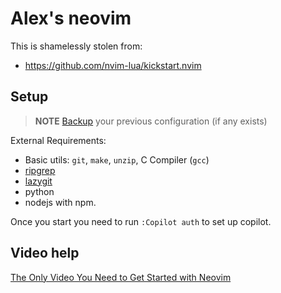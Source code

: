 # Alex's neovim

This is shamelessly stolen from:
- https://github.com/nvim-lua/kickstart.nvim

## Setup

> **NOTE**
> [Backup](#FAQ) your previous configuration (if any exists)

External Requirements:
- Basic utils: `git`, `make`, `unzip`, C Compiler (`gcc`)
- [ripgrep](https://github.com/BurntSushi/ripgrep#installation)
- [lazygit](https://github.com/kdheepak/lazygit.nvim)
- python
- nodejs with npm.

Once you start you need to run
`:Copilot auth`
to set up copilot.

## Video help

[The Only Video You Need to Get Started with Neovim](https://youtu.be/m8C0Cq9Uv9o)
